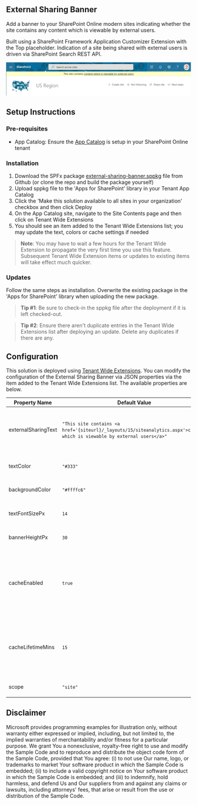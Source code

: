 ## External Sharing Banner

Add a banner to your SharePoint Online modern sites indicating whether the site contains any content which is viewable by external users. 

Built using a SharePoint Framework Application Customizer Extension with the Top placeholder. Indication of a site being shared with external users is driven via SharePoint Search REST API.

![External Sharing Banner Screenshot](./docs/BannerScreenshot.png)

## Setup Instructions
### Pre-requisites
- App Catalog: Ensure the [App Catalog](https://docs.microsoft.com/en-us/sharepoint/use-app-catalog) is setup in your SharePoint Online tenant

### Installation
1. Download the SPFx package [external-sharing-banner.sppkg](https://github.com/bschlintz/spfx-external-sharing-banner/blob/master/sharepoint/solution/external-sharing-banner.sppkg) file from Github (or clone the repo and build the package yourself)
2. Upload sppkg file to the 'Apps for SharePoint' library in your Tenant App Catalog
3. Click the 'Make this solution available to all sites in your organization' checkbox and then click Deploy
4. On the App Catalog site, navigate to the Site Contents page and then click on Tenant Wide Extensions
5.	You should see an item added to the Tenant Wide Extensions list; you may update the text, colors or cache settings if needed

> __Note__: You may have to wait a few hours for the Tenant Wide Extension to propagate the very first time you use this feature. Subsequent Tenant Wide Extension items or updates to existing items will take effect much quicker.

### Updates
Follow the same steps as installation. Overwrite the existing package in the 'Apps for SharePoint' library when uploading the new package. 

> __Tip #1__: Be sure to check-in the sppkg file after the deployment if it is left checked-out.

> __Tip #2__: Ensure there aren't duplicate entries in the Tenant Wide Extensions list after deploying an update. Delete any duplicates if there are any.

## Configuration
This solution is deployed using [Tenant Wide Extensions](https://docs.microsoft.com/en-us/sharepoint/dev/spfx/extensions/basics/tenant-wide-deployment-extensions). You can modify the configuration of the External Sharing Banner via JSON properties via the item added to the Tenant Wide Extensions list. The available properties are below.

| Property Name       | Default Value | Description |
| ------------------- | ------------- | ----- |
| externalSharingText | `"This site contains <a href='{siteurl}/_layouts/15/siteanalytics.aspx'>content which is viewable by external users</a>"` | Text or HTML. Supports {siteurl} and {weburl} tokens. |
| textColor | `"#333"` | Text color shown within the banner. |
| backgroundColor | `"#ffffc6"` | Background color of the banner. |
| textFontSizePx | `14` | Font size of the banner text in pixels. |
| bannerHeightPx | `30` | Height of the banner in pixels. |
| cacheEnabled | `true` | Enable or disable session cache. Cache is per site or web depending on configured scope. |
| cacheLifetimeMins | `15` | Number of minutes session cache is valid before re-fetching from the Search REST API. |
| scope | `"site"` | Site or Web scope is supported. |

## Disclaimer

Microsoft provides programming examples for illustration only, without warranty either expressed or implied, including, but not limited to, the implied warranties of merchantability and/or fitness for a particular purpose. We grant You a nonexclusive, royalty-free right to use and modify the Sample Code and to reproduce and distribute the object code form of the Sample Code, provided that You agree: (i) to not use Our name, logo, or trademarks to market Your software product in which the Sample Code is embedded; (ii) to include a valid copyright notice on Your software product in which the Sample Code is embedded; and (iii) to indemnify, hold harmless, and defend Us and Our suppliers from and against any claims or lawsuits, including attorneys' fees, that arise or result from the use or distribution of the Sample Code.
